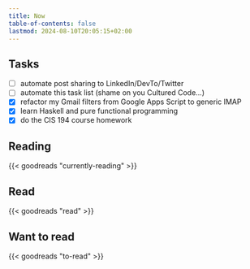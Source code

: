 ```yaml
---
title: Now
table-of-contents: false
lastmod: 2024-08-10T20:05:15+02:00
---
```


## Tasks

- [ ] automate post sharing to LinkedIn/DevTo/Twitter
- [ ] automate this task list (shame on you Cultured Code…)
- [x] refactor my Gmail filters from Google Apps Script to generic IMAP
- [x] learn Haskell and pure functional programming
- [x] do the CIS 194 course homework

## Reading

{{< goodreads "currently-reading" >}}

## Read

{{< goodreads "read" >}}

## Want to read

{{< goodreads "to-read" >}}
